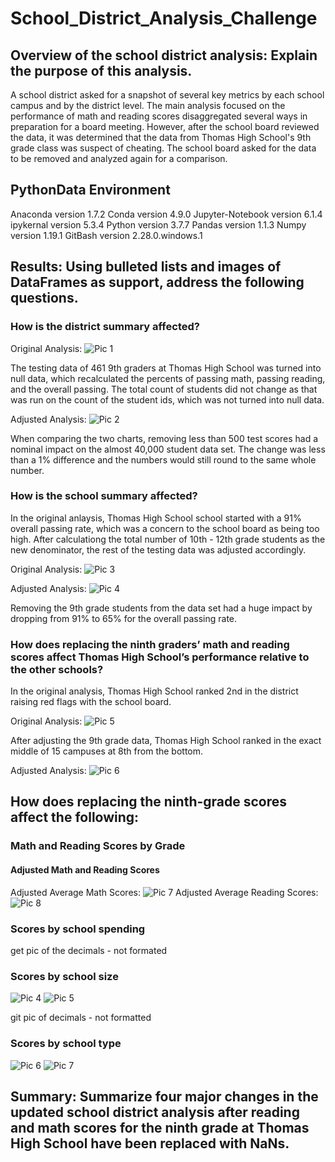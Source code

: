 # School_District_Analysis_Challenge

## Overview of the school district analysis: Explain the purpose of this analysis.
A school district asked for a snapshot of several key metrics by each school campus and by the district level.  The main analysis focused on the performance of math and reading scores disaggregated several ways in preparation for a board meeting.  However, after the school board reviewed the data, it was determined that the data from Thomas High School's 9th grade class was suspect of cheating.  The school board asked for the data to be removed and analyzed again for a comparison. 

## PythonData Environment
Anaconda version 1.7.2
Conda version 4.9.0
Jupyter-Notebook version 6.1.4
ipykernal version 5.3.4
Python version 3.7.7
Pandas version 1.1.3
Numpy version 1.19.1
GitBash version 2.28.0.windows.1

## Results: Using bulleted lists and images of DataFrames as support, address the following questions.

### How is the district summary affected?
Original Analysis:
![Pic 1](https://github.com/Baylex/School_District_Analysis/blob/main/Resources/1_dist_sum_2_decimals.PNG)

The testing data of 461 9th graders at Thomas High School was turned into null data, which recalculated the percents of passing math, passing reading, and the overall passing.  The total count of students did not change as that was run on the count of the student ids, which was not turned into null data. 

Adjusted Analysis:
![Pic 2](https://github.com/Baylex/School_District_Analysis/blob/main/Resources/2_dist_sum_2_decimals.PNG)

When comparing the two charts, removing less than 500 test scores had a nominal impact on the almost 40,000 student data set.  The change was less than a 1% difference and the numbers would still round to the same whole number.  

### How is the school summary affected?

In the original anlaysis, Thomas High School school started with a 91% overall passing rate, which was a concern to the school board as being too high.  After calculationg the total number of 10th - 12th grade students as the new denominator, the rest of the testing data was adjusted accordingly.  

Original Analysis:
![Pic 3](https://github.com/Baylex/School_District_Analysis/blob/main/Resources/2_THS_90.PNG)

Adjusted Analysis:
![Pic 4](https://github.com/Baylex/School_District_Analysis/blob/main/Resources/2_THS_65.PNG)

Removing the 9th grade students from the data set had a huge impact by dropping from 91% to 65% for the overall passing rate. 

### How does replacing the ninth graders’ math and reading scores affect Thomas High School’s performance relative to the other schools?
In the original analysis, Thomas High School ranked 2nd in the district raising red flags with the school board. 

Original Analysis:
![Pic 5](https://github.com/Baylex/School_District_Analysis/blob/main/Resources/1_top_5_schools.PNG)

After adjusting the 9th grade data, Thomas High School ranked in the exact middle of 15 campuses at 8th from the bottom. 

Adjusted Analysis:
![Pic 6](https://github.com/Baylex/School_District_Analysis/blob/main/Resources/2_bottom_8_schools.PNG)

## How does replacing the ninth-grade scores affect the following:

### Math and Reading Scores by Grade


#### Adjusted Math and Reading Scores 
Adjusted Average Math Scores: 
![Pic 7](https://github.com/Baylex/School_District_Analysis/blob/main/Resources/2_math_by_grade_HS.PNG)
Adjusted Average Reading Scores:
![Pic 8](https://github.com/Baylex/School_District_Analysis/blob/main/Resources/2_read_by_grade_HS_correct.PNG)



### Scores by school spending

get pic of the decimals - not formated 

### Scores by school size
![Pic 4](https://github.com/Baylex/School_District_Analysis/blob/main/Resources/1_school_size_perf.PNG)
![Pic 5](https://github.com/Baylex/School_District_Analysis/blob/main/Resources/2_school_size_perf.PNG)

git pic of decimals - not formatted

### Scores by school type

![Pic 6](https://github.com/Baylex/School_District_Analysis/blob/main/Resources/1_school_type_perf.PNG)
![Pic 7](https://github.com/Baylex/School_District_Analysis/blob/main/Resources/2_school_type_perf.PNG)


## Summary: Summarize four major changes in the updated school district analysis after reading and math scores for the ninth grade at Thomas High School have been replaced with NaNs.
